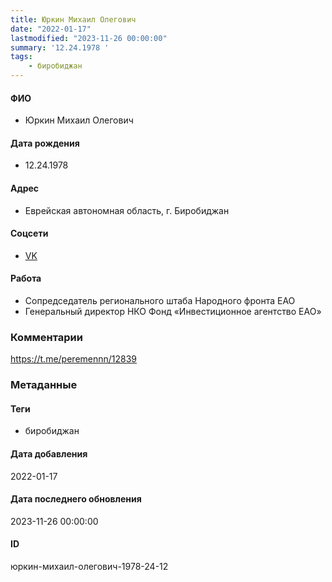 ```yaml
---
title: Юркин Михаил Олегович
date: "2022-01-17"
lastmodified: "2023-11-26 00:00:00"
summary: '12.24.1978 '
tags: 
    - биробиджан
---
```

<!--# pp1-->
<!--## Фигурант-->
<!--### Личные данные-->
#### ФИО
- Юркин Михаил Олегович
#### Дата рождения
- 12.24.1978
#### Адрес
- Еврейская автономная область, г. Биробиджан
#### Соцсети
- [VK](https://vk.com/id569802072)
#### Работа
- Сопредседатель регионального штаба Народного фронта ЕАО
- Генеральный директор НКО Фонд «Инвестиционное агентство ЕАО»
### Комментарии
https://t.me/peremennn/12839
### Метаданные
#### Теги
- биробиджан
#### Дата добавления
2022-01-17
#### Дата последнего обновления
2023-11-26 00:00:00
#### ID
юркин-михаил-олегович-1978-24-12
<!--## END;-->
